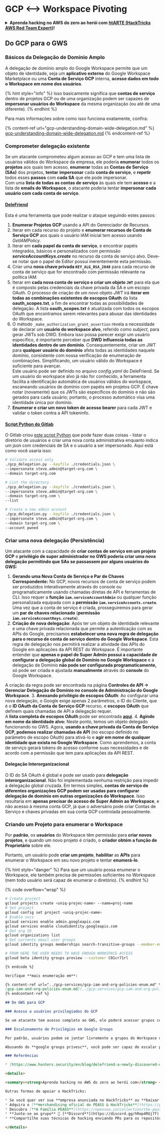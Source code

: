 # GCP <--> Workspace Pivoting

<details>

<summary><strong>Aprenda hacking no AWS do zero ao herói com</strong> <a href="https://training.hacktricks.xyz/courses/arte"><strong>htARTE (HackTricks AWS Red Team Expert)</strong></a><strong>!</strong></summary>

Outras formas de apoiar o HackTricks:

* Se você quer ver sua **empresa anunciada no HackTricks** ou **baixar o HackTricks em PDF**, confira os [**PLANOS DE ASSINATURA**](https://github.com/sponsors/carlospolop)!
* Adquira o [**material oficial PEASS & HackTricks**](https://peass.creator-spring.com)
* Descubra [**A Família PEASS**](https://opensea.io/collection/the-peass-family), nossa coleção de [**NFTs exclusivos**](https://opensea.io/collection/the-peass-family)
* **Junte-se ao grupo** 💬 [**Discord**](https://discord.gg/hRep4RUj7f) ou ao grupo [**telegram**](https://t.me/peass) ou **siga-me** no **Twitter** 🐦 [**@carlospolopm**](https://twitter.com/carlospolopm)**.**
* **Compartilhe suas técnicas de hacking enviando PRs para os repositórios github** [**HackTricks**](https://github.com/carlospolop/hacktricks) e [**HackTricks Cloud**](https://github.com/carlospolop/hacktricks-cloud).

</details>

## **Do GCP para o GWS**

### **Básicos da Delegação de Domínio Amplo**

A delegação de domínio amplo do Google Workspace permite que um objeto de identidade, seja um **aplicativo externo** do Google Workspace Marketplace ou uma **Conta de Serviço GCP** interna, **acesse dados em todo o Workspace em nome dos usuários**.

{% hint style="info" %}
Isso basicamente significa que **contas de serviço** dentro de projetos GCP ou de uma organização podem ser capazes de **impersonar usuários do Workspace** da mesma organização (ou até de uma diferente).
{% endhint %}

Para mais informações sobre como isso funciona exatamente, confira:

{% content-ref url="gcp-understanding-domain-wide-delegation.md" %}
[gcp-understanding-domain-wide-delegation.md](gcp-understanding-domain-wide-delegation.md)
{% endcontent-ref %}

### Comprometer delegação existente

Se um atacante comprometeu algum acesso ao GCP e tem uma lista de usuários válidos do Workspace da empresa, ele poderia **enumerar** todos os **projetos** aos quais tem acesso, **enumerar** todas as **Contas de Serviço (SAs)** dos projetos, **tentar** **impersonar** cada **conta de serviço**, e **repetir** todos esses **passos** com **cada SA** que ele pode impersonar.\
Com uma **lista de todas as contas de serviço** às quais ele tem **acesso** e a lista de **emails do Workspace**, o atacante poderia tentar **impersonar cada usuário com cada conta de serviço**.

#### [**DeleFriend**](https://github.com/axon-git/DeleFriend)

Esta é uma ferramenta que pode realizar o ataque seguindo estes passos:

1. **Enumerar Projetos GCP** usando a API do Gerenciador de Recursos.
2. Iterar em cada recurso do projeto e **enumerar recursos de Conta de Serviço GCP** aos quais o usuário IAM inicial tem acesso usando _GetIAMPolicy_.
3. Iterar em **cada papel da conta de serviço**, e encontrar papéis integrados, básicos e personalizados com permissão _**serviceAccountKeys.create**_ no recurso da conta de serviço alvo. Deve-se notar que o papel de Editor possui inerentemente esta permissão.
4. Criar uma **nova chave privada `KEY_ALG_RSA_2048`** para cada recurso de conta de serviço que for encontrado com permissão relevante na política IAM.
5. Iterar em **cada nova conta de serviço e criar um objeto `JWT`** para ela que é composto pelas credenciais da chave privada da SA e um escopo OAuth. O processo de criação de um novo objeto _JWT_ irá **iterar em todas as combinações existentes de escopos OAuth** da lista **oauth\_scopes.txt**, a fim de encontrar todas as possibilidades de delegação. A lista **oauth\_scopes.txt** é atualizada com todos os escopos OAuth que encontramos serem relevantes para abusar das identidades do Workspace.
6. O método `_make_authorization_grant_assertion` revela a necessidade de declarar um **usuário do workspace alvo**, referido como _subject_, para gerar JWTs sob DWD. Embora isso possa parecer exigir um usuário específico, é importante perceber que **DWD influencia todas as identidades dentro de um domínio**. Consequentemente, criar um JWT para **qualquer usuário do domínio** afeta todas as identidades naquele domínio, consistente com nossa verificação de enumeração de combinações. Simplificando, um usuário válido do Workspace é suficiente para avançar.\
Este usuário pode ser definido no arquivo _config.yaml_ do DeleFriend. Se um usuário do workspace alvo já não for conhecido, a ferramenta facilita a identificação automática de usuários válidos do workspace, escaneando usuários de domínio com papéis em projetos GCP. É chave notar (novamente) que os JWTs são específicos do domínio e não são gerados para cada usuário; portanto, o processo automático visa uma identidade única por domínio.
7. **Enumerar e criar um novo token de acesso bearer** para cada JWT e validar o token contra a API tokeninfo.

#### [Script Python do Gitlab](https://gitlab.com/gitlab-com/gl-security/threatmanagement/redteam/redteam-public/gcp\_misc/-/blob/master/gcp\_delegation.py)

O Gitlab criou [este script Python](https://gitlab.com/gitlab-com/gl-security/gl-redteam/gcp\_misc/blob/master/gcp\_delegation.py) que pode fazer duas coisas - listar o diretório de usuários e criar uma nova conta administrativa enquanto indica um json com credenciais de SA e o usuário a ser impersonado. Aqui está como você usaria isso:
```bash
# Validate access only
./gcp_delegation.py --keyfile ./credentials.json \
--impersonate steve.admin@target-org.com \
--domain target-org.com

# List the directory
./gcp_delegation.py --keyfile ./credentials.json \
--impersonate steve.admin@target-org.com \
--domain target-org.com \
--list

# Create a new admin account
./gcp_delegation.py --keyfile ./credentials.json \
--impersonate steve.admin@target-org.com \
--domain target-org.com \
--account pwned
```
### Criar uma nova delegação (Persistência)

Um atacante com a capacidade de **criar contas de serviço em um projeto GCP** e **privilégio de super administrador no GWS poderia criar uma nova delegação permitindo que SAs se passassem por alguns usuários do GWS:**

1. **Gerando uma Nova Conta de Serviço e Par de Chaves Correspondente:** No GCP, novos recursos de conta de serviço podem ser produzidos interativamente através do console ou programaticamente usando chamadas diretas de API e ferramentas de CLI. Isso requer a **função `iam.serviceAccountAdmin`** ou qualquer função personalizada equipada com a **permissão `iam.serviceAccounts.create`**. Uma vez que a conta de serviço é criada, prosseguiremos para gerar um **par de chaves relacionado** (**permissão `iam.serviceAccountKeys.create`**).
2. **Criação de nova delegação**: Após ter um objeto de identidade relevante e uma chave privada relacionada que permite a autenticação com as APIs do Google, precisamos **estabelecer uma nova regra de delegação para o recurso de conta de serviço dentro do Google Workspace**. Esta regra de delegação nos permitirá realizar a atividade das APIs do Google em aplicações da API REST do Workspace. É importante entender que **apenas o papel de Super Admin possui a capacidade de configurar a delegação global de Domínio no Google Workspace** e a delegação de Domínio **não pode ser configurada programaticamente,** só pode ser criada e ajustada **manualmente** através do **console** do Google Workspace.

A criação da regra pode ser encontrada na página **Controles de API → Gerenciar Delegação de Domínio no console de Administração do Google Workspace**.
3. **Anexando privilégio de escopos OAuth**: Ao configurar uma nova delegação, o Google exige apenas 2 parâmetros, o ID do Cliente, que é o **ID OAuth da Conta de Serviço GCP** recurso, e **escopos OAuth** que definem quais chamadas de API a delegação requer.\
A **lista completa de escopos OAuth** pode ser encontrada [**aqui**](https://developers.google.com/identity/protocols/oauth2/scopes).
4. **Agindo em nome da identidade alvo:** Neste ponto, temos um objeto delegado funcionando no GWS. Agora, **usando a chave privada da Conta de Serviço GCP, podemos realizar chamadas de API** (no escopo definido no parâmetro de escopo OAuth) para ativá-lo e **agir em nome de qualquer identidade que exista no Google Workspace**. Como aprendemos, a conta de serviço gerará tokens de acesso conforme suas necessidades e de acordo com a permissão que tem para aplicações da API REST.

#### Delegação Interorganizacional

O ID do SA OAuth é global e pode ser usado para **delegação interorganizacional**. Não foi implementada nenhuma restrição para impedir a delegação global cruzada. Em termos simples, **contas de serviço de diferentes organizações GCP podem ser usadas para configurar delegação de domínio em outras organizações do Workspace**. Isso resultaria em **apenas precisar de acesso de Super Admin ao Workspace**, e não acesso à mesma conta GCP, já que o adversário pode criar Contas de Serviço e chaves privadas em sua conta GCP controlada pessoalmente.

### Criando um Projeto para enumerar o Workspace

Por **padrão**, os **usuários** do Workspace têm permissão para **criar novos projetos**, e quando um novo projeto é criado, o **criador obtém a função de Proprietário** sobre ele.

Portanto, um usuário pode **criar um projeto**, **habilitar** as **APIs** para enumerar o Workspace em seu novo projeto e tentar **enumerá-lo**.

{% hint style="danger" %}
Para que um usuário possa enumerar o Workspace, ele também precisa de permissões suficientes no Workspace (nem todo usuário será capaz de enumerar o diretório).
{% endhint %}

{% code overflow="wrap" %}
```bash
# Create project
gcloud projects create <uniq-projec-name> --name=proj-name
# Set project
gcloud config set project <uniq-projec-name>
# Enable svcs
gcloud services enable admin.googleapis.com
gcloud services enable cloudidentity.googleapis.com
# Get org ID
gcloud organizations list
# Get currents email user groups
gcloud identity groups memberships search-transitive-groups --member-email <email> --labels=cloudidentity.googleapis.com/groups.discussion_forum

# FROM HERE THE USER NEEDS TO HAVE ENOUGH WORKSPACE ACCESS
gcloud beta identity groups preview --customer C01cr71rl
```
```markdown
{% endcode %}

Verifique **mais enumeração em**:

{% content-ref url="../gcp-services/gcp-iam-and-org-policies-enum.md" %}
[gcp-iam-and-org-policies-enum.md](../gcp-services/gcp-iam-and-org-policies-enum.md)
{% endcontent-ref %}

## De GWS para GCP

### Acesso a usuários privilegiados do GCP

Se um atacante tem acesso completo ao GWS, ele poderá acessar grupos com acesso privilegiado ao GCP ou até mesmo usuários, portanto, a transição do GWS para o GCP geralmente é mais "simples" apenas porque **usuários no GWS têm altos privilégios sobre o GCP**.

### Escalonamento de Privilégios em Google Groups

Por padrão, usuários podem se juntar livremente a grupos do Workspace da Organização e esses grupos podem ter permissões do GCP atribuídas.

Abusando do **google groups privesc**, você pode ser capaz de escalar para um grupo com algum tipo de acesso privilegiado ao GCP.

### Referências

* [https://www.hunters.security/en/blog/delefriend-a-newly-discovered-design-flaw-in-domain-wide-delegation-could-leave-google-workspace-vulnerable-for-takeover](https://www.hunters.security/en/blog/delefriend-a-newly-discovered-design-flaw-in-domain-wide-delegation-could-leave-google-workspace-vulnerable-for-takeover)

<details>

<summary><strong>Aprenda hacking no AWS do zero ao herói com</strong> <a href="https://training.hacktricks.xyz/courses/arte"><strong>htARTE (HackTricks AWS Red Team Expert)</strong></a><strong>!</strong></summary>

Outras formas de apoiar o HackTricks:

* Se você quer ver sua **empresa anunciada no HackTricks** ou **baixar o HackTricks em PDF** Confira os [**PLANOS DE ASSINATURA**](https://github.com/sponsors/carlospolop)!
* Adquira o [**merchandising oficial do PEASS & HackTricks**](https://peass.creator-spring.com)
* Descubra [**A Família PEASS**](https://opensea.io/collection/the-peass-family), nossa coleção de [**NFTs**](https://opensea.io/collection/the-peass-family) exclusivos
* **Junte-se ao grupo** 💬 [**Discord**](https://discord.gg/hRep4RUj7f) ou ao grupo [**telegram**](https://t.me/peass) ou **siga**-me no **Twitter** 🐦 [**@carlospolopm**](https://twitter.com/carlospolopm)**.**
* **Compartilhe suas técnicas de hacking enviando PRs para os repositórios do github** [**HackTricks**](https://github.com/carlospolop/hacktricks) e [**HackTricks Cloud**](https://github.com/carlospolop/hacktricks-cloud).

</details>
```
